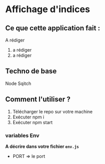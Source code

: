 # Affichage d'indices

## Ce que cette application fait : 

A rédiger
1. a rédiger
2. a rédiger

## Techno de base

Node
Sqitch

## Comment l'utiliser ? 

1. Télécharger le repo sur votre machine
2. Exécuter npm i 
3. Exécuter npm start


### variables Env

**A décrire dans votre fichier `env.js`**

- PORT => le port


